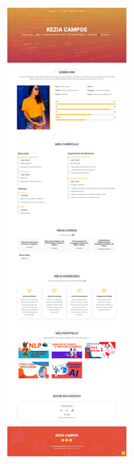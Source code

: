 ![alt text](https://github.com/keziacamposcs/keziacamposcs.github.io/blob/master/Apresenta%C3%A7%C3%A3o/pagina.png)
